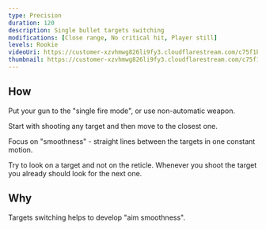 ```yaml
---
type: Precision
duration: 120
description: Single bullet targets switching
modifications: [Close range, No critical hit, Player still]
levels: Rookie
videoUri: https://customer-xzvhmwg826li9fy3.cloudflarestream.com/c75f1b883ba994963b59b320f66e887a/downloads/default.mp4
thumbnail: https://customer-xzvhmwg826li9fy3.cloudflarestream.com/c75f1b883ba994963b59b320f66e887a/thumbnails/thumbnail.jpg
---
```


## How

Put your gun to the "single fire mode", or use non-automatic weapon.

Start with shooting any target and then move to the closest one.

Focus on "smoothness" - straight lines between the targets in one constant motion.

Try to look on a target and not on the reticle. Whenever you shoot the target you already should look for the next one.

## Why

Targets switching helps to develop "aim smoothness".
